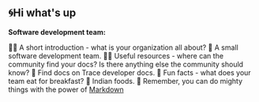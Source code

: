 ## 🌀Hi what's up

**Software development team:**

🙋‍♀️ A short introduction - what is your organization all about?
🔸 A small software development team.
👩‍💻 Useful resources - where can the community find your docs? Is there anything else the community should know?
🔸 Find docs on Trace developer docs.
🍿 Fun facts - what does your team eat for breakfast?
🔸 Indian foods.
🧙 Remember, you can do mighty things with the power of [Markdown](https://docs.github.com/github/writing-on-github/getting-started-with-writing-and-formatting-on-github/basic-writing-and-formatting-syntax)
